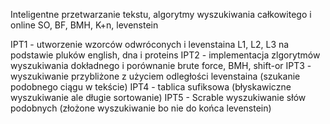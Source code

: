 Inteligentne przetwarzanie tekstu, algorytmy wyszukiwania całkowitego i online SO, BF, BMH, K+n, levenstein

IPT1 - utworzenie wzorców odwróconych i levenstaina L1, L2, L3 na podstawie pluków english, dna i proteins
IPT2 - implementacja zlgorytmów wyszukiwania dokładnego i porównanie brute force, BMH, shift-or
IPT3 - wyszukiwanie przybliżone z użyciem odległości levenstaina (szukanie podobnego ciągu w tekście)
IPT4 - tablica sufiksowa (błyskawiczne wyszukiwanie ale długie sortowanie)
IPT5 - Scrable wyszukiwanie słów podobnych (złożone wyszukiwanie bo nie do końca levenstein)